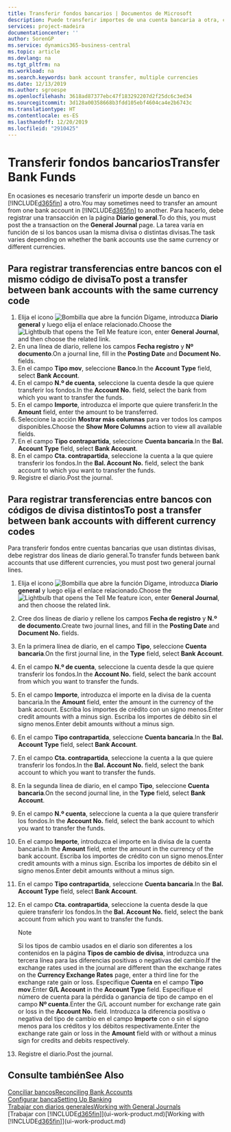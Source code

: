 ```yaml
---
title: Transferir fondos bancarios | Documentos de Microsoft
description: Puede transferir importes de una cuenta bancaria a otra, con divisas distintas, registrando la transacción en el diario general.
services: project-madeira
documentationcenter: ''
author: SorenGP
ms.service: dynamics365-business-central
ms.topic: article
ms.devlang: na
ms.tgt_pltfrm: na
ms.workload: na
ms.search.keywords: bank account transfer, multiple currencies
ms.date: 12/13/2019
ms.author: sgroespe
ms.openlocfilehash: 3618ad87377ebc47f183292207d2f25dc6c3ed34
ms.sourcegitcommit: 3d128a00358668b3fdd105ebf4604ca4e2b6743c
ms.translationtype: HT
ms.contentlocale: es-ES
ms.lasthandoff: 12/20/2019
ms.locfileid: "2910425"
---
```

# <a name="transfer-bank-funds"></a><span data-ttu-id="1eb9d-103">Transferir fondos bancarios</span><span class="sxs-lookup"><span data-stu-id="1eb9d-103">Transfer Bank Funds</span></span>
<span data-ttu-id="1eb9d-104">En ocasiones es necesario transferir un importe desde un banco en [!INCLUDE[d365fin](includes/d365fin_md.md)] a otro.</span><span class="sxs-lookup"><span data-stu-id="1eb9d-104">You may sometimes need to transfer an amount from one bank account in [!INCLUDE[d365fin](includes/d365fin_md.md)] to another.</span></span> <span data-ttu-id="1eb9d-105">Para hacerlo, debe registrar una transacción en la página **Diario general**.</span><span class="sxs-lookup"><span data-stu-id="1eb9d-105">To do this, you must post the a transaction on the **General Journal** page.</span></span> <span data-ttu-id="1eb9d-106">La tarea varía en función de si los bancos usan la misma divisa o distintas divisas.</span><span class="sxs-lookup"><span data-stu-id="1eb9d-106">The task varies depending on whether the bank accounts use the same currency or different currencies.</span></span>

## <a name="to-post-a-transfer-between-bank-accounts-with-the-same-currency-code"></a><span data-ttu-id="1eb9d-107">Para registrar transferencias entre bancos con el mismo código de divisa</span><span class="sxs-lookup"><span data-stu-id="1eb9d-107">To post a transfer between bank accounts with the same currency code</span></span>
1. <span data-ttu-id="1eb9d-108">Elija el icono ![Bombilla que abre la función Dígame](media/ui-search/search_small.png "Dígame qué desea hacer"), introduzca **Diario general** y luego elija el enlace relacionado.</span><span class="sxs-lookup"><span data-stu-id="1eb9d-108">Choose the ![Lightbulb that opens the Tell Me feature](media/ui-search/search_small.png "Tell me what you want to do") icon, enter **General Journal**, and then choose the related link.</span></span>
2. <span data-ttu-id="1eb9d-109">En una línea de diario, rellene los campos **Fecha registro** y **Nº documento**.</span><span class="sxs-lookup"><span data-stu-id="1eb9d-109">On a journal line, fill in the **Posting Date** and **Document No.** fields.</span></span>
3. <span data-ttu-id="1eb9d-110">En el campo **Tipo mov**, seleccione **Banco**.</span><span class="sxs-lookup"><span data-stu-id="1eb9d-110">In the **Account Type** field, select **Bank Account**.</span></span>
4. <span data-ttu-id="1eb9d-111">En el campo **N.º de cuenta**, seleccione la cuenta desde la que quiere transferir los fondos.</span><span class="sxs-lookup"><span data-stu-id="1eb9d-111">In the **Account No.** field, select the bank from which you want to transfer the funds.</span></span>
5. <span data-ttu-id="1eb9d-112">En el campo **Importe**, introduzca el importe que quiere transferir.</span><span class="sxs-lookup"><span data-stu-id="1eb9d-112">In the **Amount** field, enter the amount to be transferred.</span></span>
6. <span data-ttu-id="1eb9d-113">Seleccione la acción **Mostrar más columnas** para ver todos los campos disponibles.</span><span class="sxs-lookup"><span data-stu-id="1eb9d-113">Choose the **Show More Columns** action to view all available fields.</span></span>
7. <span data-ttu-id="1eb9d-114">En el campo **Tipo contrapartida**, seleccione **Cuenta bancaria**.</span><span class="sxs-lookup"><span data-stu-id="1eb9d-114">In the **Bal. Account Type** field, select **Bank Account**.</span></span>
8. <span data-ttu-id="1eb9d-115">En el campo **Cta. contrapartida**, seleccione la cuenta a la que quiere transferir los fondos.</span><span class="sxs-lookup"><span data-stu-id="1eb9d-115">In the **Bal. Account No.** field, select the bank account to which you want to transfer the funds.</span></span>
9. <span data-ttu-id="1eb9d-116">Registre el diario.</span><span class="sxs-lookup"><span data-stu-id="1eb9d-116">Post the journal.</span></span>

## <a name="to-post-a-transfer-between-bank-accounts-with-different-currency-codes"></a><span data-ttu-id="1eb9d-117">Para registrar transferencias entre bancos con códigos de divisa distintos</span><span class="sxs-lookup"><span data-stu-id="1eb9d-117">To post a transfer between bank accounts with different currency codes</span></span>
<span data-ttu-id="1eb9d-118">Para transferir fondos entre cuentas bancarias que usan distintas divisas, debe registrar dos líneas de diario general.</span><span class="sxs-lookup"><span data-stu-id="1eb9d-118">To transfer funds between bank accounts that use different currencies, you must post two general journal lines.</span></span>

1. <span data-ttu-id="1eb9d-119">Elija el icono ![Bombilla que abre la función Dígame](media/ui-search/search_small.png "Dígame qué desea hacer"), introduzca **Diario general** y luego elija el enlace relacionado.</span><span class="sxs-lookup"><span data-stu-id="1eb9d-119">Choose the ![Lightbulb that opens the Tell Me feature](media/ui-search/search_small.png "Tell me what you want to do") icon, enter **General Journal**, and then choose the related link.</span></span>
2. <span data-ttu-id="1eb9d-120">Cree dos líneas de diario y rellene los campos **Fecha de registro** y **N.º de documento**.</span><span class="sxs-lookup"><span data-stu-id="1eb9d-120">Create two journal lines, and fill in the **Posting Date** and **Document No.** fields.</span></span>
3. <span data-ttu-id="1eb9d-121">En la primera línea de diario, en el campo **Tipo**, seleccione **Cuenta bancaria**.</span><span class="sxs-lookup"><span data-stu-id="1eb9d-121">On the first journal line, in the **Type** field, select **Bank Account**.</span></span>
4. <span data-ttu-id="1eb9d-122">En el campo **N.º de cuenta**, seleccione la cuenta desde la que quiere transferir los fondos.</span><span class="sxs-lookup"><span data-stu-id="1eb9d-122">In the **Account No.** field, select the bank account from which you want to transfer the funds.</span></span>
5. <span data-ttu-id="1eb9d-123">En el campo **Importe**, introduzca el importe en la divisa de la cuenta bancaria.</span><span class="sxs-lookup"><span data-stu-id="1eb9d-123">In the **Amount** field, enter the amount in the currency of the bank account.</span></span> <span data-ttu-id="1eb9d-124">Escriba los importes de crédito con un signo menos.</span><span class="sxs-lookup"><span data-stu-id="1eb9d-124">Enter credit amounts with a minus sign.</span></span> <span data-ttu-id="1eb9d-125">Escriba los importes de débito sin el signo menos.</span><span class="sxs-lookup"><span data-stu-id="1eb9d-125">Enter debit amounts without a minus sign.</span></span>
6. <span data-ttu-id="1eb9d-126">En el campo **Tipo contrapartida**, seleccione **Cuenta bancaria**.</span><span class="sxs-lookup"><span data-stu-id="1eb9d-126">In the **Bal. Account Type** field, select **Bank Account**.</span></span>
7. <span data-ttu-id="1eb9d-127">En el campo **Cta. contrapartida**, seleccione la cuenta a la que quiere transferir los fondos.</span><span class="sxs-lookup"><span data-stu-id="1eb9d-127">In the **Bal. Account No.** field, select the bank account to which you want to transfer the funds.</span></span>
8. <span data-ttu-id="1eb9d-128">En la segunda línea de diario, en el campo **Tipo**, seleccione **Cuenta bancaria**.</span><span class="sxs-lookup"><span data-stu-id="1eb9d-128">On the second journal line, in the **Type** field, select **Bank Account**.</span></span>
9. <span data-ttu-id="1eb9d-129">En el campo **N.º cuenta**, seleccione la cuenta a la que quiere transferir los fondos.</span><span class="sxs-lookup"><span data-stu-id="1eb9d-129">In the **Account No.** field, select the bank account to which you want to transfer the funds.</span></span>
10. <span data-ttu-id="1eb9d-130">En el campo **Importe**, introduzca el importe en la divisa de la cuenta bancaria.</span><span class="sxs-lookup"><span data-stu-id="1eb9d-130">In the **Amount** field, enter the amount in the currency of the bank account.</span></span> <span data-ttu-id="1eb9d-131">Escriba los importes de crédito con un signo menos.</span><span class="sxs-lookup"><span data-stu-id="1eb9d-131">Enter credit amounts with a minus sign.</span></span> <span data-ttu-id="1eb9d-132">Escriba los importes de débito sin el signo menos.</span><span class="sxs-lookup"><span data-stu-id="1eb9d-132">Enter debit amounts without a minus sign.</span></span>
11. <span data-ttu-id="1eb9d-133">En el campo **Tipo contrapartida**, seleccione **Cuenta bancaria**.</span><span class="sxs-lookup"><span data-stu-id="1eb9d-133">In the **Bal. Account Type** field, select **Bank Account**.</span></span>  
12. <span data-ttu-id="1eb9d-134">En el campo **Cta. contrapartida**, seleccione la cuenta desde la que quiere transferir los fondos.</span><span class="sxs-lookup"><span data-stu-id="1eb9d-134">In the **Bal. Account No.** field, select the bank account from which you want to transfer the funds.</span></span>

    > [!NOTE]  
    > <span data-ttu-id="1eb9d-135">Si los tipos de cambio usados en el diario son diferentes a los contenidos en la página **Tipos de cambio de divisa**, introduzca una tercera línea para las diferencias positivas o negativas del cambio.</span><span class="sxs-lookup"><span data-stu-id="1eb9d-135">If the exchange rates used in the journal are different than the exchange rates on the **Currency Exchange Rates** page, enter a third line for the exchange rate gain or loss.</span></span> <span data-ttu-id="1eb9d-136">Especifique **Cuenta** en el campo **Tipo mov**.</span><span class="sxs-lookup"><span data-stu-id="1eb9d-136">Enter **G/L Account** in the **Account Type** field.</span></span> <span data-ttu-id="1eb9d-137">Especifique el número de cuenta para la pérdida o ganancia de tipo de campo en el campo **Nº cuenta**.</span><span class="sxs-lookup"><span data-stu-id="1eb9d-137">Enter the G/L account number for exchange rate gain or loss in the **Account No.** field.</span></span> <span data-ttu-id="1eb9d-138">Introduzca la diferencia positiva o negativa del tipo de cambio en el campo **Importe** con o sin el signo menos para los créditos y los débitos respectivamente.</span><span class="sxs-lookup"><span data-stu-id="1eb9d-138">Enter the exchange rate gain or loss in the **Amount** field with or without a minus sign for credits and debits respectively.</span></span>
13. <span data-ttu-id="1eb9d-139">Registre el diario.</span><span class="sxs-lookup"><span data-stu-id="1eb9d-139">Post the journal.</span></span>

## <a name="see-also"></a><span data-ttu-id="1eb9d-140">Consulte también</span><span class="sxs-lookup"><span data-stu-id="1eb9d-140">See Also</span></span>
[<span data-ttu-id="1eb9d-141">Conciliar bancos</span><span class="sxs-lookup"><span data-stu-id="1eb9d-141">Reconciling Bank Accounts</span></span>](bank-manage-bank-accounts.md)  
[<span data-ttu-id="1eb9d-142">Configurar banca</span><span class="sxs-lookup"><span data-stu-id="1eb9d-142">Setting Up Banking</span></span>](bank-setup-banking.md)  
[<span data-ttu-id="1eb9d-143">Trabajar con diarios generales</span><span class="sxs-lookup"><span data-stu-id="1eb9d-143">Working with General Journals</span></span>](ui-work-general-journals.md)  
<span data-ttu-id="1eb9d-144">[Trabajar con [!INCLUDE[d365fin](includes/d365fin_md.md)]](ui-work-product.md)</span><span class="sxs-lookup"><span data-stu-id="1eb9d-144">[Working with [!INCLUDE[d365fin](includes/d365fin_md.md)]](ui-work-product.md)</span></span>
